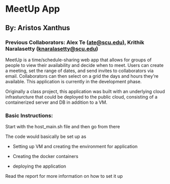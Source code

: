 # MeetUp App

## By: Aristos Xanthus

### Previous Collaborators: Alex Te (ate@scu.edu), Krithik Naralasetty (knaralasetty@scu.edu)

MeetUp is a time/schedule-sharing web app that allows for groups of people to view their availability and decide when to meet. Users can create a meeting, set the range of dates, and send invites to collaborators via email. Collaborators can then select on a grid the days and hours they're available. This application is currently in the development phase. 

Originally a class project, this application was built with an underlying cloud infrasturcture that could be deployed to the public cloud, consisting of a containerized server and DB in addition to a VM.

### Basic Instructions:

Start with the host_main.sh file and then go from there

The code would basically be set up as

- Setting up VM and creating the environment for application

- Creating the docker containers

- deploying the application

Read the report for more information on how to set it up
